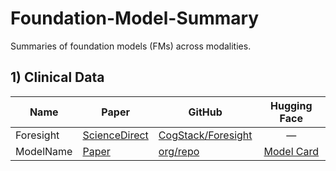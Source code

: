 # Foundation-Model-Summary

Summaries of foundation models (FMs) across modalities.

## 1) Clinical Data

| Name      | Paper | GitHub | Hugging Face |
|-----------|-------|--------|:------------:|
| Foresight | [ScienceDirect](https://www.sciencedirect.com/science/article/pii/S2589750024000256?pes=vor&utm_source=chemport&getft_integrator=chemport) | [CogStack/Foresight](https://github.com/CogStack/Foresight/tree/main) | — |
| ModelName | [Paper](https://paper.link) | [org/repo](https://github.com/org/repo) | [Model Card](https://huggingface.co/org/model) |
